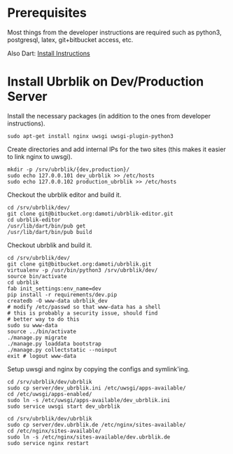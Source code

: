 Prerequisites
=============
Most things from the developer instructions are required such as python3, postgresql, latex, git+bitbucket access, etc.

Also Dart: [Install Instructions](https://www.dartlang.org/tools/debian.html)

Install Ubrblik on Dev/Production Server
========================================

Install the necessary packages (in addition to the ones from developer instructions).
```
sudo apt-get install nginx uwsgi uwsgi-plugin-python3
```

Create directories and add internal IPs for the two sites (this makes it easier to link nginx to uwsgi).
```
mkdir -p /srv/ubrblik/{dev,production}/
sudo echo 127.0.0.101 dev_ubrblik >> /etc/hosts
sudo echo 127.0.0.102 production_ubrblik >> /etc/hosts
```

Checkout the ubrblik editor and build it.
```
cd /srv/ubrblik/dev/
git clone git@bitbucket.org:damoti/ubrblik-editor.git
cd ubrblik-editor
/usr/lib/dart/bin/pub get
/usr/lib/dart/bin/pub build
```

Checkout ubrblik and build it.
```
cd /srv/ubrblik/dev/
git clone git@bitbucket.org:damoti/ubrblik.git
virtualenv -p /usr/bin/python3 /srv/ubrblik/dev/
source bin/activate
cd ubrblik
fab init_settings:env_name=dev
pip install -r requirements/dev.pip
createdb -O www-data ubrblik_dev
# modify /etc/passwd so that www-data has a shell
# this is probably a security issue, should find
# better way to do this
sudo su www-data
source ../bin/activate
./manage.py migrate
./manage.py loaddata bootstrap
./manage.py collectstatic --noinput
exit # logout www-data
```

Setup uwsgi and nginx by copying the configs and symlink'ing.
```
cd /srv/ubrblik/dev/ubrblik
sudo cp server/dev_ubrblik.ini /etc/uwsgi/apps-available/
cd /etc/uwsgi/apps-enabled/
sudo ln -s /etc/uwsgi/apps-available/dev_ubrblik.ini
sudo service uwsgi start dev_ubrblik

cd /srv/ubrblik/dev/ubrblik
sudo cp server/dev.ubrblik.de /etc/nginx/sites-available/
cd /etc/nginx/sites-available/
sudo ln -s /etc/nginx/sites-available/dev.ubrblik.de
sudo service nginx restart
```

